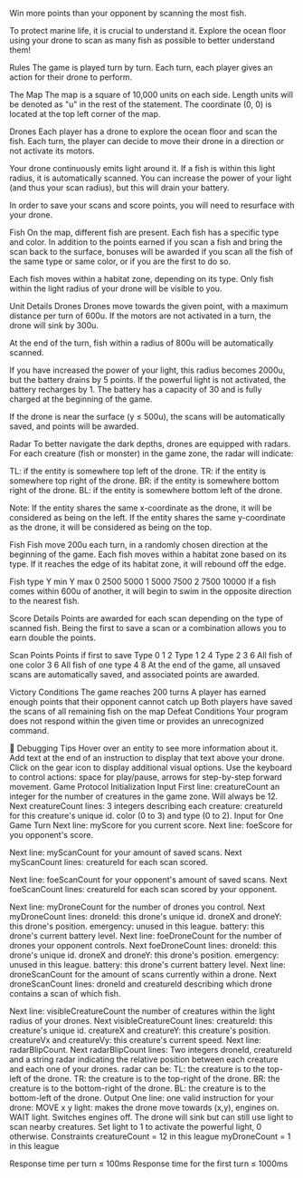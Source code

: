 Win more points than your opponent by scanning the most fish.

To protect marine life, it is crucial to understand it. Explore the ocean floor using your drone to scan as many fish as possible to better understand them!

Rules
The game is played turn by turn. Each turn, each player gives an action for their drone to perform.

The Map
The map is a square of 10,000 units on each side. Length units will be denoted as "u" in the rest of the statement. The coordinate (0, 0) is located at the top left corner of the map.

Drones
Each player has a drone to explore the ocean floor and scan the fish. Each turn, the player can decide to move their drone in a direction or not activate its motors.

Your drone continuously emits light around it. If a fish is within this light radius, it is automatically scanned. You can increase the power of your light (and thus your scan radius), but this will drain your battery.

In order to save your scans and score points, you will need to resurface with your drone.

Fish
On the map, different fish are present. Each fish has a specific type and color. In addition to the points earned if you scan a fish and bring the scan back to the surface, bonuses will be awarded if you scan all the fish of the same type or same color, or if you are the first to do so.

Each fish moves within a habitat zone, depending on its type. Only fish within the light radius of your drone will be visible to you.

Unit Details
Drones
Drones move towards the given point, with a maximum distance per turn of 600u. If the motors are not activated in a turn, the drone will sink by 300u.

At the end of the turn, fish within a radius of 800u will be automatically scanned.

If you have increased the power of your light, this radius becomes 2000u, but the battery drains by 5 points. If the powerful light is not activated, the battery recharges by 1. The battery has a capacity of 30 and is fully charged at the beginning of the game.

If the drone is near the surface (y ≤ 500u), the scans will be automatically saved, and points will be awarded.

Radar
To better navigate the dark depths, drones are equipped with radars. For each creature (fish or monster) in the game zone, the radar will indicate:

TL: if the entity is somewhere top left of the drone.
TR: if the entity is somewhere top right of the drone.
BR: if the entity is somewhere bottom right of the drone.
BL: if the entity is somewhere bottom left of the drone.

Note: If the entity shares the same x-coordinate as the drone, it will be considered as being on the left. If the entity shares the same y-coordinate as the drone, it will be considered as being on the top.

Fish
Fish move 200u each turn, in a randomly chosen direction at the beginning of the game. Each fish moves within a habitat zone based on its type. If it reaches the edge of its habitat zone, it will rebound off the edge.

Fish type Y min Y max
0 2500 5000
1 5000 7500
2 7500 10000
If a fish comes within 600u of another, it will begin to swim in the opposite direction to the nearest fish.

Score Details
Points are awarded for each scan depending on the type of scanned fish. Being the first to save a scan or a combination allows you to earn double the points.

Scan Points Points if first to save
Type 0 1 2
Type 1 2 4
Type 2 3 6
All fish of one color 3 6
All fish of one type 4 8
At the end of the game, all unsaved scans are automatically saved, and associated points are awarded.

Victory Conditions
The game reaches 200 turns
A player has earned enough points that their opponent cannot catch up
Both players have saved the scans of all remaining fish on the map
Defeat Conditions
Your program does not respond within the given time or provides an unrecognized command.

🐞 Debugging Tips
Hover over an entity to see more information about it.
Add text at the end of an instruction to display that text above your drone.
Click on the gear icon to display additional visual options.
Use the keyboard to control actions: space for play/pause, arrows for step-by-step forward movement.
Game Protocol
Initialization Input
First line: creatureCount an integer for the number of creatures in the game zone. Will always be 12.
Next creatureCount lines: 3 integers describing each creature:
creatureId for this creature's unique id.
color (0 to 3) and type (0 to 2).
Input for One Game Turn
Next line: myScore for you current score.
Next line: foeScore for you opponent's score.

Next line: myScanCount for your amount of saved scans.
Next myScanCount lines: creatureId for each scan scored.

Next line: foeScanCount for your opponent's amount of saved scans.
Next foeScanCount lines: creatureId for each scan scored by your opponent.

Next line: myDroneCount for the number of drones you control.
Next myDroneCount lines:
droneId: this drone's unique id.
droneX and droneY: this drone's position.
emergency: unused in this league.
battery: this drone's current battery level.
Next line: foeDroneCount for the number of drones your opponent controls.
Next foeDroneCount lines:
droneId: this drone's unique id.
droneX and droneY: this drone's position.
emergency: unused in this league.
battery: this drone's current battery level.
Next line: droneScanCount for the amount of scans currently within a drone.
Next droneScanCount lines: droneId and creatureId describing which drone contains a scan of which fish.

Next line: visibleCreatureCount the number of creatures within the light radius of your drones.
Next visibleCreatureCount lines:
creatureId: this creature's unique id.
creatureX and creatureY: this creature's position.
creatureVx and creatureVy: this creature's current speed.
Next line: radarBlipCount.
Next radarBlipCount lines: Two integers droneId, creatureId and a string radar indicating the relative position between each creature and each one of your drones. radar can be:
TL: the creature is to the top-left of the drone.
TR: the creature is to the top-right of the drone.
BR: the creature is to the bottom-right of the drone.
BL: the creature is to the bottom-left of the drone.
Output
One line: one valid instruction for your drone:
MOVE x y light: makes the drone move towards (x,y), engines on.
WAIT light. Switches engines off. The drone will sink but can still use light to scan nearby creatures.
Set light to 1 to activate the powerful light, 0 otherwise.
Constraints
creatureCount = 12 in this league
myDroneCount = 1 in this league

Response time per turn ≤ 100ms
Response time for the first turn ≤ 1000ms
